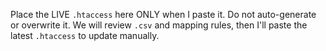 Place the LIVE `.htaccess` here ONLY when I paste it. Do not auto-generate or overwrite it. We will review `.csv` and mapping rules, then I'll paste the latest `.htaccess` to update manually.
